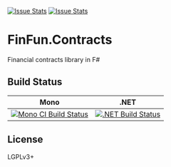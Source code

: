 [![Issue Stats](http://issuestats.com/github/sideeffffect/FinFun.Contracts/badge/issue)](http://issuestats.com/github/sideeffffect/FinFun.Contracts)
[![Issue Stats](http://issuestats.com/github/sideeffffect/FinFun.Contracts/badge/pr)](http://issuestats.com/github/sideeffffect/FinFun.Contracts)

# FinFun.Contracts

Financial contracts library in F#

## Build Status

Mono | .NET
---- | ----
[![Mono CI Build Status](https://img.shields.io/travis/sideeffffect/FinFun.Contracts/master.svg)](https://travis-ci.org/sideeffffect/FinFun.Contracts) | [![.NET Build Status](https://img.shields.io/appveyor/ci/sideeffffect/FinFun.Contracts/master.svg)](https://ci.appveyor.com/project/sideeffffect/FinFun.Contracts)

## License

LGPLv3+
